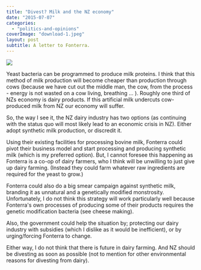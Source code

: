 ```yaml
---
title: "Divest? Milk and the NZ economy"
date: "2015-07-07"
categories: 
  - "politics-and-opinions"
coverImage: "download-1.jpeg"
layout: post
subtitle: A letter to Fonterra.
---
```


![]({{site.baseurl}}/assets/divest-milk-and-the-nz-economy/{{page.coverImage}})

Yeast bacteria can be programmed to produce milk proteins. I think that this method of milk production will become cheaper than production through cows (because we have cut out the middle man, the cow, from the process - energy is not wasted on a cow living, breathing ... ). Roughly one third of NZs economy is dairy products. If this artificial milk undercuts cow-produced milk from NZ our economy will suffer.

So, the way I see it, the NZ dairy industry has two options (as continuing with the status quo will most likely lead to an economic crisis in NZ). Either adopt synthetic milk production, or discredit it.

Using their existing facilities for processing bovine milk, Fonterra could pivot their business model and start processing and producing synthetic milk (which is my preferred option). But, I cannot foresee this happening as Fonterra is a co-op of dairy farmers, who I think will be unwilling to just give up dairy farming. (Instead they could farm whatever raw ingredients are required for the yeast to grow.)

Fonterra could also do a big smear campaign against synthetic milk, branding it as unnatural and a genetically modified monstrosity. Unfortunately, I do not think this strategy will work particularly well because Fonterra's own processes of producing some of their products requires the genetic modification bacteria (see cheese making).

Also, the government could help the situation by; protecting our dairy industry with subsidies (which I dislike as it would be inefficient), or by urging/forcing Fonterra to change.

Either way, I do not think that there is future in dairy farming. And NZ should be divesting as soon as possible (not to mention for other environmental reasons for divesting from dairy).
